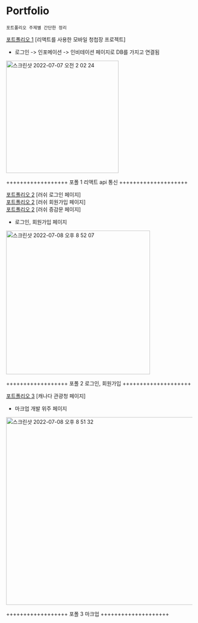 
# Portfolio

```
포트폴리오 주제별 간단한 정리
```

[포트폴리오 1](https://dqoibm8jt1mrt.cloudfront.net)
[리액트를 사용한 모바일 청첩장 프로젝트]<br/>
* 로그인 -> 인포메이션 -> 인비테이션 페이지로 DB를 가지고 연결됨

<img width="304" alt="스크린샷 2022-07-07 오전 2 02 24" src="https://user-images.githubusercontent.com/97968488/177987089-fee61f2b-340b-4a85-b2a3-771e55158f52.png">

++++++++++++++++++ 포폴 1 리액트 api 통신 ++++++++++++++++++++


[포트폴리오 2](http://sunnyjuice94.dothome.co.kr/lush/03_login.php)
[러쉬 로그인 페이지]<br/>
[포트폴리오 2](http://sunnyjuice94.dothome.co.kr/lush/01_join_form.php)
[러쉬 회원가입 페이지]<br/>
[포트폴리오 2](http://sunnyjuice94.dothome.co.kr/lush/cal.html)
[러쉬 증감문 페이지]

* 로그인, 회원가입 페이지 

<img width="389" alt="스크린샷 2022-07-08 오후 8 52 07" src="https://user-images.githubusercontent.com/97968488/177987063-1be34486-0693-462f-ae6e-35dfbba20c9b.png">


++++++++++++++++++ 포폴 2 로그인, 회원가입 ++++++++++++++++++++

[포트폴리오 3](https://sanynote.github.io/Portfolio/canada/index.html)
[캐나다 관광청 페이지]<br/>
* 마크업 개발 위주 페이지


<img width="508" alt="스크린샷 2022-07-08 오후 8 51 32" src="https://user-images.githubusercontent.com/97968488/177987024-3a2d80e7-7ce5-4d13-8b3f-164b398a6b10.png">

++++++++++++++++++ 포폴 3 마크업 ++++++++++++++++++++
